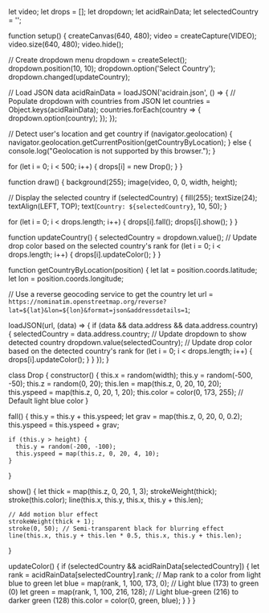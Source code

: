 let video;
let drops = [];
let dropdown;
let acidRainData;
let selectedCountry = '';

function setup() {
  createCanvas(640, 480);
  video = createCapture(VIDEO);
  video.size(640, 480);
  video.hide();
  
  // Create dropdown menu
  dropdown = createSelect();
  dropdown.position(10, 10);
  dropdown.option('Select Country');
  dropdown.changed(updateCountry);
  
  // Load JSON data
  acidRainData = loadJSON('acidrain.json', () => {
    // Populate dropdown with countries from JSON
    let countries = Object.keys(acidRainData);
    countries.forEach(country => {
      dropdown.option(country);
    });
  });

  // Detect user's location and get country
  if (navigator.geolocation) {
    navigator.geolocation.getCurrentPosition(getCountryByLocation);
  } else {
    console.log("Geolocation is not supported by this browser.");
  }
  
  for (let i = 0; i < 500; i++) {
    drops[i] = new Drop();
  }
}

function draw() {
  background(255);
  image(video, 0, 0, width, height);
  
  // Display the selected country
  if (selectedCountry) {
    fill(255);
    textSize(24);
    textAlign(LEFT, TOP);
    text(`Country: ${selectedCountry}`, 10, 50);
  }
  
  for (let i = 0; i < drops.length; i++) {
    drops[i].fall();
    drops[i].show();
  }
}

function updateCountry() {
  selectedCountry = dropdown.value();
  // Update drop color based on the selected country's rank
  for (let i = 0; i < drops.length; i++) {
    drops[i].updateColor();
  }
}

function getCountryByLocation(position) {
  let lat = position.coords.latitude;
  let lon = position.coords.longitude;
  
  // Use a reverse geocoding service to get the country
  let url = `https://nominatim.openstreetmap.org/reverse?lat=${lat}&lon=${lon}&format=json&addressdetails=1`;
  
  loadJSON(url, (data) => {
    if (data && data.address && data.address.country) {
      selectedCountry = data.address.country;
      // Update dropdown to show detected country
      dropdown.value(selectedCountry);
      // Update drop color based on the detected country's rank
      for (let i = 0; i < drops.length; i++) {
        drops[i].updateColor();
      }
    }
  });
}

class Drop {
  constructor() {
    this.x = random(width);
    this.y = random(-500, -50);
    this.z = random(0, 20);
    this.len = map(this.z, 0, 20, 10, 20);
    this.yspeed = map(this.z, 0, 20, 1, 20);
    this.color = color(0, 173, 255); // Default light blue color
  }

  fall() {
    this.y = this.y + this.yspeed;
    let grav = map(this.z, 0, 20, 0, 0.2);
    this.yspeed = this.yspeed + grav;

    if (this.y > height) {
      this.y = random(-200, -100);
      this.yspeed = map(this.z, 0, 20, 4, 10);
    }
  }

  show() {
    let thick = map(this.z, 0, 20, 1, 3);
    strokeWeight(thick);
    stroke(this.color);
    line(this.x, this.y, this.x, this.y + this.len);

    // Add motion blur effect
    strokeWeight(thick + 1);
    stroke(0, 50); // Semi-transparent black for blurring effect
    line(this.x, this.y + this.len * 0.5, this.x, this.y + this.len);
  }

  updateColor() {
    if (selectedCountry && acidRainData[selectedCountry]) {
      let rank = acidRainData[selectedCountry].rank;
      // Map rank to a color from light blue to green
      let blue = map(rank, 1, 100, 173, 0); // Light blue (173) to green (0)
      let green = map(rank, 1, 100, 216, 128); // Light blue-green (216) to darker green (128)
      this.color = color(0, green, blue);
    }
  }
}
